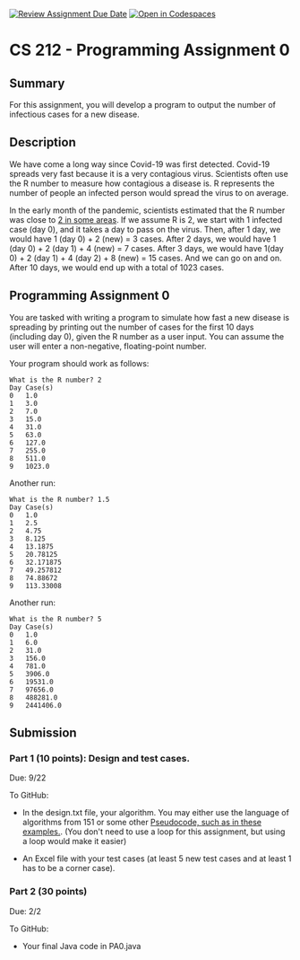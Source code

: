 [![Review Assignment Due Date](https://classroom.github.com/assets/deadline-readme-button-24ddc0f5d75046c5622901739e7c5dd533143b0c8e959d652212380cedb1ea36.svg)](https://classroom.github.com/a/u9Gu-vnX)
[![Open in Codespaces](https://classroom.github.com/assets/launch-codespace-7f7980b617ed060a017424585567c406b6ee15c891e84e1186181d67ecf80aa0.svg)](https://classroom.github.com/open-in-codespaces?assignment_repo_id=13495734)
# CS 212 - Programming Assignment 0

## Summary
For this assignment, you will develop a program to output the number of infectious cases for a new disease.


## Description
We have come a long way since Covid-19 was first detected. Covid-19 spreads very fast because it is a very contagious virus. Scientists often use the R number to measure how contagious a disease is. R represents the number of people an infected person would spread the virus to on average.

In the early month of the pandemic, scientists estimated that the R number was close to [2 in some areas](https://www.ncbi.nlm.nih.gov/pmc/articles/PMC7074654/). If we assume R is 2, we start with 1 infected case (day 0), and it takes a day to pass on the virus. Then, after 1 day, we would have 1 (day 0) + 2 (new) = 3 cases. After 2 days, we would have 1 (day 0) + 2 (day 1) + 4 (new) = 7 cases. After 3 days, we would have 1(day 0) + 2 (day 1) + 4 (day 2) + 8 (new) = 15 cases. And we can go on and on. After 10 days, we would end up with a total of 1023 cases.

## Programming Assignment 0
You are tasked with writing a program to simulate how fast a new disease is spreading by printing out the number of cases for the first 10 days (including day 0),  given the R number as a user input. You can assume the user will enter a non-negative, floating-point number.

Your program should work as follows:

```
What is the R number? 2
Day Case(s)
0	1.0
1	3.0
2	7.0
3	15.0
4	31.0
5	63.0
6	127.0
7	255.0
8	511.0
9	1023.0
```
Another run:

```
What is the R number? 1.5
Day Case(s)
0	1.0
1	2.5
2	4.75
3	8.125
4	13.1875
5	20.78125
6	32.171875
7	49.257812
8	74.88672
9	113.33008
```

Another run:

```
What is the R number? 5
Day Case(s)
0	1.0
1	6.0
2	31.0
3	156.0
4	781.0
5	3906.0
6	19531.0
7	97656.0
8	488281.0
9	2441406.0
```


## Submission
### Part 1 (10 points): Design and test cases.
Due: 9/22

To GitHub:
* In the design.txt file, your algorithm. You may either use the language of algorithms from 151 or some other [Pseudocode, such as in these examples.](https://www.unf.edu/~broggio/cop2221/2221pseu.htm). (You don't need to use a loop for this assignment, but using a loop would make it easier)

* An Excel file with your test cases (at least 5 new test cases and at least 1 has to be a corner case).


### Part 2 (30 points)
Due: 2/2

To GitHub:
* Your final Java code in PA0.java


